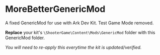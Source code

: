 # MoreBetterGenericMod
 A fixed GenericMod for use with Ark Dev Kit. Test Game Mode removed. 
 
 **Replace** your kit's `\ShooterGame\Content\Mods\GenericMod` folder with this GenericMod folder.
 
 _You will need to re-apply this everytime the kit is updated/verified._
